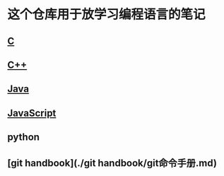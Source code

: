 # 这个仓库用于放学习编程语言的笔记

## [C](./C)

## [C++](./c++/C++.md) 

## [Java](./Java)

## [JavaScript](./JavaScript/JavaScript.md)

## python

## [git handbook](./git handbook/git命令手册.md)